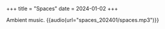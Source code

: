 +++
title = "Spaces"
date = 2024-01-02
+++

Ambient music.
{{audio(url="spaces_202401/spaces.mp3")}}
